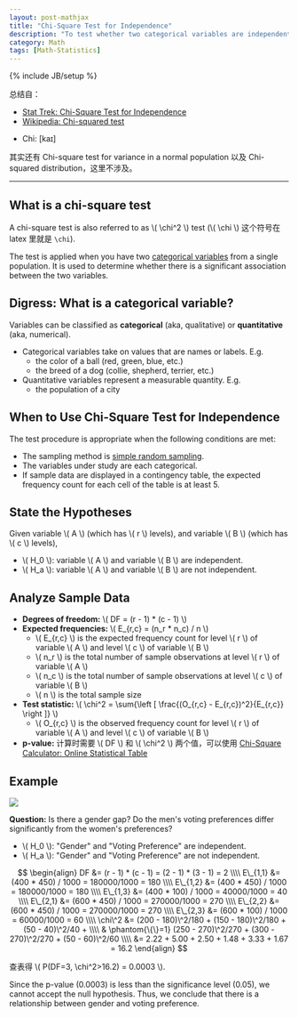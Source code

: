 ```yaml
---
layout: post-mathjax
title: "Chi-Square Test for Independence"
description: "To test whether two categorical variables are independent"
category: Math
tags: [Math-Statistics]
---
```

{% include JB/setup %}

总结自：

- [Stat Trek: Chi-Square Test for Independence](http://stattrek.com/chi-square-test/independence.aspx)
- [Wikipedia: Chi-squared test](http://en.wikipedia.org/wiki/Chi-squared_test)

<!-- -->

- Chi: [kaɪ]

其实还有 Chi-square test for variance in a normal population 以及 Chi-squared distribution，这里不涉及。

-----

## What is a chi-square test

A chi-square test is also referred to as \\( \chi\^2 \\) test (\\( \chi \\) 这个符号在 latex 里就是 `\chi`).

The test is applied when you have two [categorical variables](http://stattrek.com/statistics/dictionary.aspx?definition=Categorical%20variable) from a single population. It is used to determine whether there is a significant association between the two variables.

## Digress: What is a categorical variable?

Variables can be classified as **categorical** (aka, qualitative) or **quantitative** (aka, numerical).

- Categorical variables take on values that are names or labels. E.g. 
	- the color of a ball (red, green, blue, etc.)
	- the breed of a dog (collie, shepherd, terrier, etc.)
- Quantitative variables represent a measurable quantity. E.g.
	- the population of a city
	
## When to Use Chi-Square Test for Independence

The test procedure is appropriate when the following conditions are met:

- The sampling method is [simple random sampling](http://stattrek.com/statistics/dictionary.aspx?definition=Simple%20random%20sampling).
- The variables under study are each categorical.
- If sample data are displayed in a contingency table, the expected frequency count for each cell of the table is at least 5.

## State the Hypotheses

Given variable \\( A \\) (which has \\( r \\) levels), and variable \\( B \\) (which has \\( c \\) levels), 

- \\( H_0 \\): variable \\( A \\) and variable \\( B \\) are independent. 
- \\( H_a \\): variable \\( A \\) and variable \\( B \\) are not independent.

## Analyze Sample Data

- **Degrees of freedom:** \\( DF = (r - 1) * (c - 1) \\)
- **Expected frequencies:** \\( E\_{r,c} = (n\_r * n\_c) / n \\)
	- \\( E\_{r,c} \\) is the expected frequency count for level \\( r \\) of variable \\( A \\) and level \\( c \\) of variable \\( B \\)
	- \\( n\_r \\) is the total number of sample observations at level \\( r \\) of variable \\( A \\)
	- \\( n\_c \\) is the total number of sample observations at level \\( c \\) of variable \\( B \\)
	- \\( n \\) is the total sample size
- **Test statistic:** \\( \chi\^2 = \sum{\left \[ \frac{(O\_{r,c} - E\_{r,c})\^2}{E\_{r,c}} \right \]} \\)
	- \\( O\_{r,c} \\) is the observed frequency count for level \\( r \\) of variable \\( A \\) and level \\( c \\) of variable \\( B \\)
- **p-value:** 计算时需要 \\( DF \\) 和 \\( \chi\^2 \\) 两个值，可以使用 [Chi-Square Calculator: Online Statistical Table](http://stattrek.com/online-calculator/chi-square.aspx)

## Example

![](https://jg4clq.bn1304.livefilestore.com/y2pxl8UQuiO9motjEs0wNoEGfta1kCEOwJfeOLf6E2QWzExJEUyfJONVEaFnu_wGXMCKl59mqXwK-Z7nHFL-_qhzqYRd5WiPN_751sRDMn1gc8QV1S2Iyh7UokYyGmFnfDrs2_ZkJh7Qv2rPizMP7MEY_RXIZobqaREUmccvGsYWc4/problem.png?psid=1)

**Question:** Is there a gender gap? Do the men's voting preferences differ significantly from the women's preferences?

- \\( H_0 \\): "Gender" and "Voting Preference" are independent. 
- \\( H_a \\): "Gender" and "Voting Preference" are not independent.

$$
\begin{align}
	DF &= (r - 1) * (c - 1) = (2 - 1) * (3 - 1) = 2 \\\\
	E\_{1,1} &= (400 * 450) / 1000 = 180000/1000 = 180 \\\\
	E\_{1,2} &= (400 * 450) / 1000 = 180000/1000 = 180 \\\\
	E\_{1,3} &= (400 * 100) / 1000 = 40000/1000 = 40 \\\\
	E\_{2,1} &= (600 * 450) / 1000 = 270000/1000 = 270 \\\\
	E\_{2,2} &= (600 * 450) / 1000 = 270000/1000 = 270 \\\\
	E\_{2,3} &= (600 * 100) / 1000 = 60000/1000 = 60 \\\\
	\chi\^2 &= (200 - 180)\^2/180 + (150 - 180)\^2/180 + (50 - 40)\^2/40 + \\\\
			& \phantom{\{\}=1} (250 - 270)\^2/270 + (300 - 270)\^2/270 + (50 - 60)\^2/60 \\\\
			&= 2.22 + 5.00 + 2.50 + 1.48 + 3.33 + 1.67 = 16.2
\end{align}
$$

查表得 \\( P(DF=3, \chi\^2>16.2) = 0.0003 \\).

Since the p-value (0.0003) is less than the significance level (0.05), we cannot accept the null hypothesis. Thus, we conclude that there is a relationship between gender and voting preference.